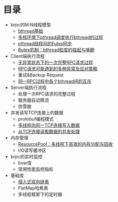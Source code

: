 # 目录
* brpc的M:N线程模型
  * [bthread基础](interview/interview-master/面试/c++并发/协程/brpc/brpc_source_code_analysis/docs/bthread_basis.md)
  * [多核环境下pthread调度执行bthread的过程](interview/interview-master/面试/c++并发/协程/brpc/brpc_source_code_analysis/docs/bthread_schedule.md)
  * [pthread线程间的Futex同步](interview/interview-master/面试/c++并发/协程/brpc/brpc_source_code_analysis/docs/futex.md)
  * [Butex机制：bthread粒度的挂起与唤醒](interview/interview-master/面试/c++并发/协程/brpc/brpc_source_code_analysis/docs/butex.md)
* Client端执行流程
  * [无异常状态下的一次完整RPC请求过程](interview/interview-master/面试/c++并发/协程/brpc/brpc_source_code_analysis/docs/client_rpc_normal.md)
  * [RPC请求可能遇到的多种异常及应对策略](interview/interview-master/面试/c++并发/协程/brpc/brpc_source_code_analysis/docs/client_rpc_exception.md)
  * 重试&Backup Request
  * [同一RPC过程中各个bthread间的互斥](interview/interview-master/面试/c++并发/协程/brpc/brpc_source_code_analysis/docs/client_bthread_sync.md)
* Server端执行流程
  * 处理一次RPC请求的完整过程
  * 服务器自动限流
  * 防雪崩
* 并发读写TCP连接上的数据
  * protobuf编程模式
  * [多线程向同一TCP连接写入数据](interview/interview-master/面试/c++并发/协程/brpc/brpc_source_code_analysis/docs/io_write.md)
  * [从TCP连接读取数据的并发处理](interview/interview-master/面试/c++并发/协程/brpc/brpc_source_code_analysis/docs/io_read.md)
* 内存管理
  * [ResourcePool：多线程下高效的内存分配与回收](interview/interview-master/面试/c++并发/协程/brpc/brpc_source_code_analysis/docs/resource_pool.md)
  * I/O读写缓冲区
* brpc的实时监控
  * bvar库
  * 常用性能监控指标
* 基础库
  * [侵入式双向链表](interview/interview-master/面试/c++并发/协程/brpc/brpc_source_code_analysis/docs/linkedlist.md)
  * FlatMap哈希表
  * 多线程框架下的定时器
